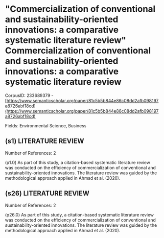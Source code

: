 # "Commercialization of conventional and sustainability-oriented innovations: a comparative systematic literature review" Commercialization of conventional and sustainability-oriented innovations: a comparative systematic literature review

CorpusID: 233689379 - [https://www.semanticscholar.org/paper/81c5b5b844e86c08dd2afb098197a8726abf18cd](https://www.semanticscholar.org/paper/81c5b5b844e86c08dd2afb098197a8726abf18cd)

Fields: Environmental Science, Business

## (s1) LITERATURE REVIEW
Number of References: 2

(p1.0) As part of this study, a citation-based systematic literature review was conducted on the efficiency of commercialization of conventional and sustainability-oriented innovations. The literature review was guided by the methodological approach applied in Ahmad et al. (2020).
## (s26) LITERATURE REVIEW
Number of References: 2

(p26.0) As part of this study, a citation-based systematic literature review was conducted on the efficiency of commercialization of conventional and sustainability-oriented innovations. The literature review was guided by the methodological approach applied in Ahmad et al. (2020).
